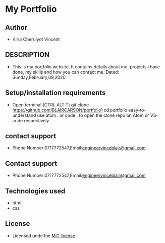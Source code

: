 # My Portfolio

## Author

- Kirui Cheruiyot Vincent

## DESCRIPTION

- This is my portfolio website. It contains details about me, projects i have done, my skills and how you can contact me. Dated: Sunday,February,09,2020

## Setup/installation requirements

- Open terminal (CTRL ALT T) git clone https://github.com/BLAIRCARSON/portfolio1 cd portfolio easy-to-understand use atom . or code . to open the clone repo on Atom or VS-code respectively



## contact support
- Phone Number:0717772547,Email:engineervinceblair@gmail.com

## Contact support
- Phone Number:0717772547,Email:engineervinceblair@gmail.com



## Technologies used

- html
- css

## License

- Licensed unde the <a href="https://github.com/BLAIRCARSON/portfolio1/blob/master/LICENSE">MIT license</a>

